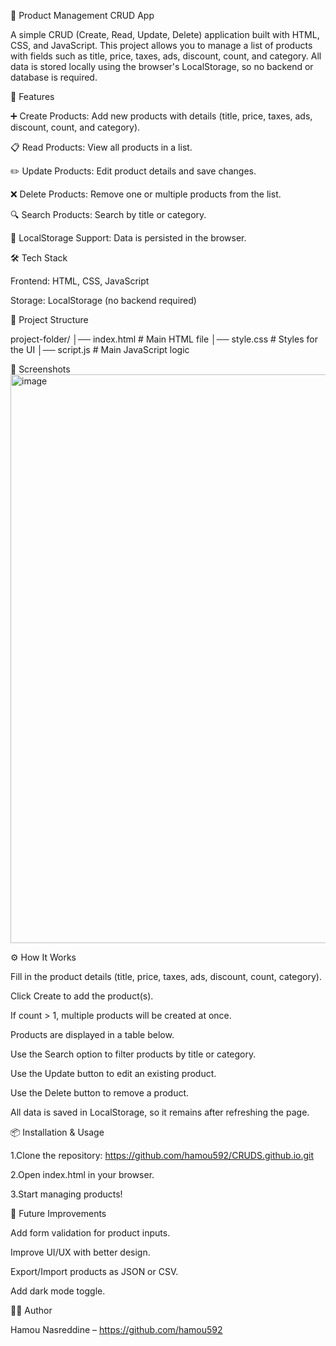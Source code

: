 🛒 Product Management CRUD App

A simple CRUD (Create, Read, Update, Delete) application built with HTML, CSS, and JavaScript.
This project allows you to manage a list of products with fields such as title, price, taxes, ads, discount, count, and category.
All data is stored locally using the browser's LocalStorage, so no backend or database is required.

🚀 Features

➕ Create Products: Add new products with details (title, price, taxes, ads, discount, count, and category).

📋 Read Products: View all products in a list.

✏️ Update Products: Edit product details and save changes.

❌ Delete Products: Remove one or multiple products from the list.

🔍 Search Products: Search by title or category.

💾 LocalStorage Support: Data is persisted in the browser.

🛠️ Tech Stack

Frontend: HTML, CSS, JavaScript

Storage: LocalStorage (no backend required)

📂 Project Structure

project-folder/
│── index.html      # Main HTML file
│── style.css       # Styles for the UI
│── script.js       # Main JavaScript logic


📸 Screenshots
<img width="1897" height="910" alt="image" src="https://github.com/user-attachments/assets/520dfb09-6657-4d5c-924f-38ea9d39336b" />

⚙️ How It Works

Fill in the product details (title, price, taxes, ads, discount, count, category).

Click Create to add the product(s).

If count > 1, multiple products will be created at once.

Products are displayed in a table below.

Use the Search option to filter products by title or category.

Use the Update button to edit an existing product.

Use the Delete button to remove a product.

All data is saved in LocalStorage, so it remains after refreshing the page.

📦 Installation & Usage

1.Clone the repository: https://github.com/hamou592/CRUDS.github.io.git

2.Open index.html in your browser.

3.Start managing products!

🔮 Future Improvements

Add form validation for product inputs.

Improve UI/UX with better design.

Export/Import products as JSON or CSV.

Add dark mode toggle.

👨‍💻 Author

Hamou Nasreddine – https://github.com/hamou592
